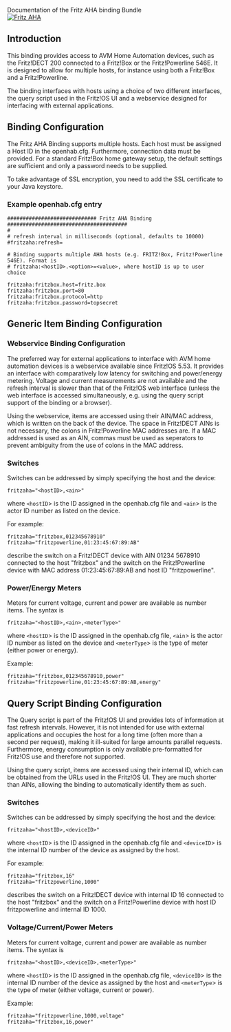 Documentation of the Fritz AHA binding Bundle <br/>
[![Fritz AHA](http://img.youtube.com/vi/qYrpPrLY868/0.jpg)](http://www.youtube.com/watch?v=qYrpPrLY868)

## Introduction

This binding provides access to AVM Home Automation devices, such as the Fritz!DECT 200 connected to a Fritz!Box or the Fritz!Powerline 546E. It is designed to allow for multiple hosts, for instance using both a Fritz!Box and a Fritz!Powerline.

The binding interfaces with hosts using a choice of two different interfaces, the query script used in the Fritz!OS UI and a webservice designed for interfacing with external applications.

## Binding Configuration

The Fritz AHA Binding supports multiple hosts. Each host must be assigned a Host ID in the openhab.cfg. Furthermore, connection data must be provided. For a standard Fritz!Box home gateway setup, the default settings are sufficient and only a password needs to be supplied.

To take advantage of SSL encryption, you need to add the SSL certificate to your Java keystore.

### Example openhab.cfg entry

    ############################# Fritz AHA Binding #######################################
    #
    # refresh interval in milliseconds (optional, defaults to 10000)
    #fritzaha:refresh=
    
    # Binding supports multiple AHA hosts (e.g. FRITZ!Box, Fritz!Powerline 546E). Format is
    # fritzaha:<hostID>.<option>=<value>, where hostID is up to user choice
    
    fritzaha:fritzbox.host=fritz.box
    fritzaha:fritzbox.port=80
    fritzaha:fritzbox.protocol=http
    fritzaha:fritzbox.password=topsecret

## Generic Item Binding Configuration

### Webservice Binding Configuration

The preferred way for external applications to interface with AVM home automation devices is a webservice available since Fritz!OS 5.53. It provides an interface with comparatively low latency for switching and power/energy metering. Voltage and current measurements are not available and the refresh interval is slower than that of the Fritz!OS web interface (unless the web interface is accessed simultaneously, e.g. using the query script support of the binding or a browser).

Using the webservice, items are accessed using their AIN/MAC address, which is written on the back of the device. The space in Fritz!DECT AINs is not necessary, the colons in Fritz!Powerline MAC addresses are. If a MAC addressed is used as an AIN, commas must be used as seperators to prevent ambiguity from the use of colons in the MAC address.

### Switches

Switches can be addressed by simply specifying the host and the device:

    fritzaha="<hostID>,<ain>"

where `<hostID`> is the ID assigned in the openhab.cfg file and `<ain`> is the actor ID number as listed on the device.

For example:

    fritzaha="fritzbox,012345678910"
    fritzaha="fritzpowerline,01:23:45:67:89:AB"

describe the switch on a Fritz!DECT device with AIN 01234 5678910 connected to the host "fritzbox" and the switch on the Fritz!Powerline device with MAC address 01:23:45:67:89:AB and host ID "fritzpowerline".

### Power/Energy Meters

Meters for current voltage, current and power are available as number items. The syntax is

    fritzaha="<hostID>,<ain>,<meterType>"
where `<hostID`> is the ID assigned in the openhab.cfg file, `<ain`> is the actor ID number as listed on the device and `<meterType`> is the type of meter (either power or energy).

Example:

    fritzaha="fritzbox,012345678910,power"
    fritzaha="fritzpowerline,01:23:45:67:89:AB,energy"

## Query Script Binding Configuration

The Query script is part of the Fritz!OS UI and provides lots of information at fast refresh intervals. However, it is not intended for use with external applications and occupies the host for a long time (often more than a second per request), making it ill-suited for large amounts parallel requests. Furthermore, energy consumption is only available pre-formatted for Fritz!OS use and therefore not supported.

Using the query script, items are accessed using their internal ID, which can be obtained from the URLs used in the Fritz!OS UI. They are much shorter than AINs, allowing the binding to automatically identify them as such.

### Switches

Switches can be addressed by simply specifying the host and the device:

    fritzaha="<hostID>,<deviceID>"
where `<hostID`> is the ID assigned in the openhab.cfg file and `<deviceID`> is the internal ID number of the device as assigned by the host.

For example:

    fritzaha="fritzbox,16"
    fritzaha="fritzpowerline,1000"
describes the switch on a Fritz!DECT device with internal ID 16 connected to the host "fritzbox" and the switch on a Fritz!Powerline device with host ID fritzpowerline and internal ID 1000.

### Voltage/Current/Power Meters

Meters for current voltage, current and power are available as number items. The syntax is

    fritzaha="<hostID>,<deviceID>,<meterType>"
where `<hostID`> is the ID assigned in the openhab.cfg file, `<deviceID`> is the internal ID number of the device as assigned by the host and `<meterType`> is the type of meter (either voltage, current or power).

Example:

    fritzaha="fritzpowerline,1000,voltage"
    fritzaha="fritzbox,16,power"